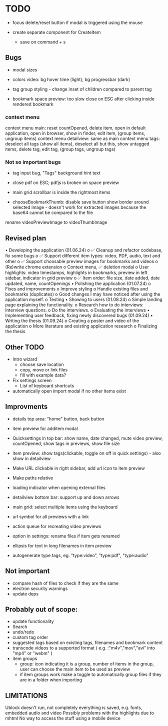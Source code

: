 # TODO
* focus delete/reset button if modal is triggered using the mouse

* create separate component for CreateItem
    - save on command + s

## Bugs
* modal sizes
* colors video: bg hover time (light), bg progressbar (dark)
* tag group styling - change inset of children compared to parent tag

* bookmark space preview: 
    too slow
    close on ESC after clicking inside rendered bookmark

### context menu 
context menu main: reset countOpened, delete item, open in default application, open in browser, show in finder, edit item, (group items, ungroup items)
context menu detailview: same as main
context menu tags: deselect all tags (show all items), deselect all but this, show untagged items, delete tag, edit tag, (group tags, ungroup tags)

### Not so important bugs
* tag input bug, "Tags" background hint text
* close pdf on ESC; pdfjs is broken on space preview
* main grid scrollbar is inside the rightmost items


* chooseBookmarkThumb: 
    disable save button
    show border around selected image - doesn't work for extracted images because the base64 cannot be compared to the file


rename videoPreviewImage to videoThumbImage

## Revised plan
•	Developing the application (01.06.24)
    o	✅ Cleanup and refactor codebase, fix some bugs
    o	✅ Support different item types: video, PDF, audio, text and other
    o	✅ Support choosable preview images for bookmarks and videos
    o	(Re)write chrome extension
    o	Context menu, ✅ deletion modal
    o	User highlights: video timestamps, highlights in bookmarks, preview in left sidebar, indicator in grid preview
    o	✅ Item order: file size, date added, date updated, name, countOpenings
•	Polishing the application (01.07.24)
    o	Fixes and improvements
    o	Improve styling
    o	Handle existing files and bookmarks (duplicates)
    o	Good changes I may have noticed after using the application myself.
    o	Testing
•	Showing to users (01.08.24)
    o	Simple landing page explaining the functionality.
    o	Research how to do interviews: Interview questions.
    o	Do the interviews.
    o	Evaluating the interviews
•	Implementing user feedback, fixing newly discovered bugs (01.09.24)
•	Writing the thesis (01.09.24)
    o	Creating a poster and video of the application
    o	More literature and existing application research
    o	Finalizing the thesis


## Other TODO
* Intro wizard
    * choose save location
    * copy, move or link files
    * fill with example data?
* Fix settings screen
    * List of keyboard shortcuts
* automatically open import modal if no other items exist

## Improvments
* details top area: "home" button, back button
* item preview for additem modal
* Quicksettings in top bar: show name, date changed, mute video preview, countOpened, show tags in previews, show file size
* item preview: show tags(clickable, toggle on off in quick settings) - also show in detailview
* Make URL clickable in right sidebar, add url icon to item preview
* Make paths relative

* loading indicator when opening external files
* detailview bottom bar: support up and down arrows
* main grid: select multiple items using the keyboard
* url symbol for all previews with a link
* action queue for recreating video previews
* option in settings: rename files if item gets renamed
* ellipsis for text in long filenames in item preview
* autogenerate type tags, eg. "type:video", "type:pdf", "type:audio"


## Not important
* compare hash of files to check if they are the same
* electron security warnings
* update deps


## Probably out of scope:
* update functionality
* Search
* undo/redo  
* custom tag order
* suggested tags based on existing tags, filenames and bookmark content
* transcode videos to a supported format ( e.g. :"m4v","mov","avi" into "mp4" or "webm" )
* item groups
    * group: icon indicating it is a group,  number of items in the group, user can choose the main item to be used as preview
    * if item groups work make a toggle to automatically group files if they are in a folder when importing

## LIMITATIONS

Ublock doesn't run, not completely everything is saved, e.g. fonts, embedded audio and video
Possibly problems with the highlights due to mhtml
No way to access the stuff using a mobile device
